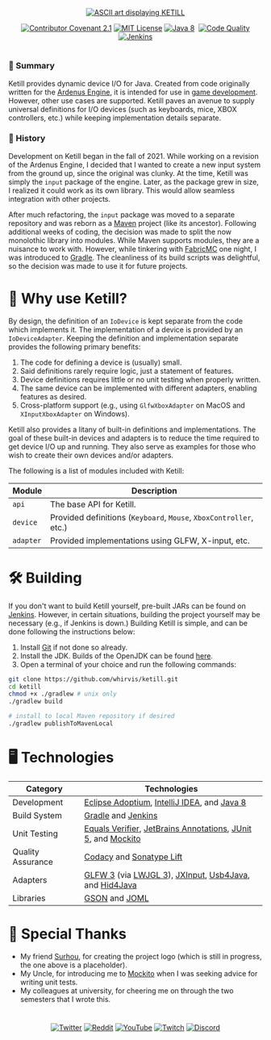 <p align="center">
  <a href="#void"><img src="https://user-images.githubusercontent.com/5157755/153051741-39f3846f-f7cc-4be4-ad0e-09fbf6fb8488.png" alt="ASCII art displaying KETILL"></a>
</p>

<p align="center">
  <a href="CODE_OF_CONDUCT.md"><img src="https://img.shields.io/badge/Contributor%20Covenant-2.1-4baaaa.svg" alt="Contributor Covenant 2.1"></a>
  <a href="LICENSE"><img src="https://img.shields.io/github/license/whirvis/ketill" alt="MIT License"></a>
  <a href="https://www.oracle.com/java/technologies/java8.html"><img src="https://img.shields.io/badge/version-8-orange?style=flat&logo=java" alt="Java 8"></a>
  <a href="#void"><img src="https://img.shields.io/github/repo-size/whirvis/ketill" alt=""></a>
  <a href="https://www.codacy.com/gh/Whirvis/ketill/dashboard?utm_source=github.com&amp;utm_medium=referral&amp;utm_content=whirvis/ketill&amp;utm_campaign=Badge_Grade"><img src="https://app.codacy.com/project/badge/Grade/2be5a01acd504e9d8b5067ccfe4c79c4" alt="Code Quality"></a>
  <a href="http://jenkins.ketill.io/job/ketill/"><img src="http://jenkins.ketill.io/buildStatus/icon?job=ketill" alt="Jenkins"></a>
</p>

#

### 🔖 Summary

Ketill provides dynamic device I/O for Java. Created from code originally written for the [Ardenus Engine](https://github.com/whirvis/ardenus-engine),
it is intended for use in [game development](https://youtu.be/zCmMuOXr-Nk). However, other use cases are supported. Ketill paves an avenue to
supply universal definitions for I/O devices (such as keyboards, mice, XBOX controllers, etc.) while keeping implementation details separate.

### 📓 History

Development on Ketill began in the fall of 2021. While working on a revision of the Ardenus Engine, I decided that I wanted to create a new input system
from the ground up, since the original was clunky. At the time, Ketill was simply the `input` package of the engine. Later, as the package grew in size,
I realized it could work as its own library. This would allow seamless integration with other projects.

After much refactoring, the `input` package was moved to a separate repository and was reborn as a [Maven](https://maven.apache.org/) project
(like its ancestor). Following additional weeks of coding, the decision was made to split the now monolothic library into modules. While Maven
supports modules, they are a nuisance to work with. However, while tinkering with [FabricMC](https://fabricmc.net/) one night, I was introduced
to [Gradle](https://gradle.org/). The cleanliness of its build scripts was delightful, so the decision was made to use it for future projects.

# 👾 Why use Ketill?
By design, the definition of an `IoDevice` is kept separate from the code which implements it. The implementation of a device is provided by an
`IoDeviceAdapter`. Keeping the definition and implementation separate provides the following primary benefits:

   1. The code for defining a device is (usually) small.
   2. Said definitions rarely require logic, just a statement of features.
   3. Device definitions requires little or no unit testing when properly written.
   4. The same device can be implemented with different adapters, enabling features as desired.
   5. Cross-platform support (e.g., using `GlfwXboxAdapter` on MacOS and `XInputXboxAdapter` on Windows).

Ketill also provides a litany of built-in definitions and implementations. The goal of these built-in devices and adapters is to reduce the time
required to get device I/O up and running. They also serve as examples for those who wish to create their own devices and/or adapters.

The following is a list of modules included with Ketill:

| Module    | Description                                                        |
|-----------|--------------------------------------------------------------------|
| `api`     | The base API for Ketill.                                           |
| `device`  | Provided definitions (`Keyboard`, `Mouse`, `XboxController`, etc.) |
| `adapter` | Provided implementations using GLFW, X-input, etc.                 |

# 🛠️ Building

If you don't want to build Ketill yourself, pre-built JARs can be found on [Jenkins](https://jenkins.ketill.io). However, in certain
situations, building the project yourself may be necessary (e.g., if Jenkins is down.) Building Ketill is simple, and can be done
following the instructions below:

   1. Install [Git](https://git-scm.com/) if not done so already.
   2. Install the JDK. Builds of the OpenJDK can be found [here](https://adoptium.net/).
   3. Open a terminal of your choice and run the following commands:

```bash
git clone https://github.com/whirvis/ketill.git
cd ketill
chmod +x ./gradlew # unix only
./gradlew build

# install to local Maven repository if desired
./gradlew publishToMavenLocal
```

# 🖥️ Technologies

| Category          | Technologies                                                                                                                                                                                                                               |
| ----------------- | ------------------------------------------------------------------------------------------------------------------------------------------------------------------------------------------------------------------------------------------ |
| Development       | [Eclipse Adoptium](https://adoptium.net/), [IntelliJ IDEA](https://www.jetbrains.com/idea/), and [Java 8](https://www.oracle.com/java/technologies/java8.html)                                                                             |
| Build System      | [Gradle](https://gradle.org/) and [Jenkins](https://www.jenkins.io/)                                                                                                                                                                       |
| Unit Testing      | [Equals Verifier](https://jqno.nl/equalsverifier/), [JetBrains Annotations](https://github.com/JetBrains/java-annotations), [JUnit 5](https://junit.org/junit5/), and [Mockito](https://site.mockito.org/)                                 |
| Quality Assurance | [Codacy](https://www.codacy.com/) and [Sonatype Lift](https://lift.sonatype.com/)                                                                                                                                                          |
| Adapters          | [GLFW 3](https://www.glfw.org/) (via [LWJGL 3](https://www.lwjgl.org/)), [JXInput](https://github.com/StrikerX3/JXInput), [Usb4Java](http://usb4java.org/quickstart/javax-usb.html), and [Hid4Java](https://github.com/gary-rowe/hid4java) |
| Libraries         | [GSON](https://github.com/google/gson) and [JOML](https://joml-ci.github.io/JOML/)                                                                                                                                                         |

# 💎 Special Thanks

  - My friend [Surhou](https://t.co/gt2mqvXKaA), for creating the project logo (which is still in progress, the one above is a placeholder).
  - My Uncle, for introducing me to [Mockito](https://site.mockito.org/) when I was seeking advice for writing unit tests.
  - My colleagues at university, for cheering me on through the two semesters that I wrote this.

# 

<p align="center">
  <a href="https://twitter.com/whirvis/"><img src="https://img.shields.io/twitter/follow/whirvis?style=flat&logo=twitter&color=%2300acee&label=%40whirvis" alt="Twitter"></a>
  <a href="https://reddit.com/u/whirvis/"><img src="https://img.shields.io/reddit/user-karma/combined/whirvis?style=flat&logo=reddit&color=%23FF5700&label=u%2Fwhirvis" alt="Reddit"></a>
  <a href="https://youtube.com/c/whirvis/"><img src="https://img.shields.io/youtube/channel/subscribers/UC9wxFSON2eQRSxE2OUznP8w?style=flat&logo=youtube&logoColor=red&label=Whirvis" alt="YouTube"></a>
  <a href="https://www.twitch.tv/whirvis/"><img src="https://img.shields.io/twitch/status/whirvis?style=flat&logo=twitch&color=%23815fc0&label=Whirvis" alt="Twitch"></a>
  <a href="https://discord.gg/ShVPZBY6kY"><img src="https://img.shields.io/discord/681551864902320156?logo=Discord&color=%235865F2&label=Whirvex Software" alt="Discord"></a>
</p>
